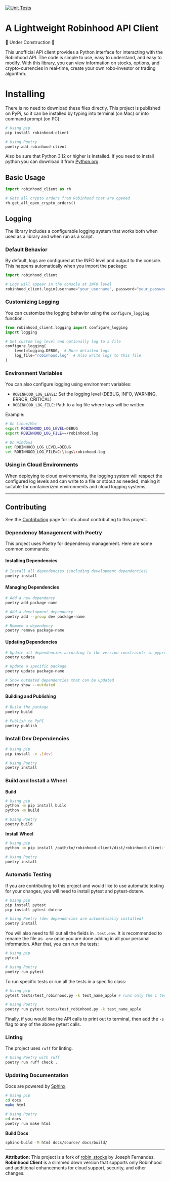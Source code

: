 [![Unit Tests](https://github.com/RvanMiller/robinhood-client/actions/workflows/ci-publish.yml/badge.svg)](https://github.com/RvanMiller/robinhood-client/actions/workflows/ci-publish.yml)

# A Lightweight Robinhood API Client

🚧 Under Construction 🚧

This unofficial API client provides a Python interface for interacting with the Robinhood API. The code is simple to use, easy to understand, and easy to modify. With this library, you can view information on stocks, options, and crypto-currencies in real-time, create your own robo-investor or trading algorithm.

# Installing

There is no need to download these files directly. This project is published on PyPi, so it can be installed by typing into terminal (on Mac) or into command prompt (on PC):

```bash
# Using pip
pip install robinhood-client

# Using Poetry
poetry add robinhood-client
```

Also be sure that Python 3.12 or higher is installed. If you need to install python you can download it from [Python.org](https://www.python.org/downloads/).

## Basic Usage

```python
import robinhood_client as rh

# Gets all crypto orders from Robinhood that are opened
rh.get_all_open_crypto_orders() 
```

## Logging

The library includes a configurable logging system that works both when used as a library and when run as a script.

### Default Behavior

By default, logs are configured at the INFO level and output to the console. This happens automatically when you import the package:

```python
import robinhood_client

# Logs will appear in the console at INFO level
robinhood_client.login(username="your_username", password="your_password")
```

### Customizing Logging

You can customize the logging behavior using the `configure_logging` function:

```python
from robinhood_client.logging import configure_logging
import logging

# Set custom log level and optionally log to a file
configure_logging(
    level=logging.DEBUG,  # More detailed logs
    log_file="robinhood.log"  # Also write logs to this file
)
```

### Environment Variables

You can also configure logging using environment variables:

- `ROBINHOOD_LOG_LEVEL`: Set the logging level (DEBUG, INFO, WARNING, ERROR, CRITICAL)
- `ROBINHOOD_LOG_FILE`: Path to a log file where logs will be written

Example:
```bash
# On Linux/Mac
export ROBINHOOD_LOG_LEVEL=DEBUG
export ROBINHOOD_LOG_FILE=~/robinhood.log

# On Windows
set ROBINHOOD_LOG_LEVEL=DEBUG
set ROBINHOOD_LOG_FILE=C:\logs\robinhood.log
```

### Using in Cloud Environments

When deploying to cloud environments, the logging system will respect the configured log levels and can write to a file or stdout as needed, making it suitable for containerized environments and cloud logging systems.

---

## Contributing

See the [Contributing](/contributing.md) page for info about contributing to this project.

### Dependency Management with Poetry

This project uses Poetry for dependency management. Here are some common commands:

#### Installing Dependencies

```bash
# Install all dependencies (including development dependencies)
poetry install
```

#### Managing Dependencies

```bash
# Add a new dependency
poetry add package-name

# Add a development dependency
poetry add --group dev package-name

# Remove a dependency
poetry remove package-name
```

#### Updating Dependencies

```bash
# Update all dependencies according to the version constraints in pyproject.toml
poetry update

# Update a specific package
poetry update package-name

# Show outdated dependencies that can be updated
poetry show --outdated
```

#### Building and Publishing

```bash
# Build the package
poetry build

# Publish to PyPI
poetry publish
```

### Install Dev Dependencies

```bash
# Using pip
pip install -e .[dev]

# Using Poetry
poetry install
```

### Build and Install a Wheel

**Build**
```bash
# Using pip
python -m pip install build
python -m build

# Using Poetry
poetry build
```

**Install Wheel**
```bash
# Using pip
python -m pip install /path/to/robinhood-client/dist/robinhood-client-*.whl

# Using Poetry
poetry install
```

### Automatic Testing

If you are contributing to this project and would like to use automatic testing for your changes, you will need to install pytest and pytest-dotenv.

```bash
# Using pip
pip install pytest
pip install pytest-dotenv

# Using Poetry (dev dependencies are automatically installed)
poetry install
```

You will also need to fill out all the fields in `.test.env`. It is recommended to rename the file as `.env` once you are done adding in all your personal information. After that, you can run the tests:

```bash
# Using pip
pytest

# Using Poetry
poetry run pytest
```

To run specific tests or run all the tests in a specific class:

```bash
# Using pip
pytest tests/test_robinhood.py -k test_name_apple # runs only the 1 test

# Using Poetry
poetry run pytest tests/test_robinhood.py -k test_name_apple
```

Finally, if you would like the API calls to print out to terminal, then add the `-s` flag to any of the above pytest calls.

### Linting

The project uses `ruff` for linting.

```bash
# Using Poetry with ruff
poetry run ruff check .
```

### Updating Documentation

Docs are powered by [Sphinx](https://www.sphinx-doc.org/en/master/tutorial/getting-started.html).

```bash
# Using pip
cd docs
make html

# Using Poetry
cd docs
poetry run make html
```

**Build Docs**

```bash
sphinx-build -M html docs/source/ docs/build/
```

---

**Attribution:** This project is a fork of [robin_stocks](https://github.com/jmfernandes/robin_stocks) by Joseph Fernandes. **Robinhood Client** is a slimmed down version that supports only Robinhood and additional enhancements for cloud support, security, and other changes.
